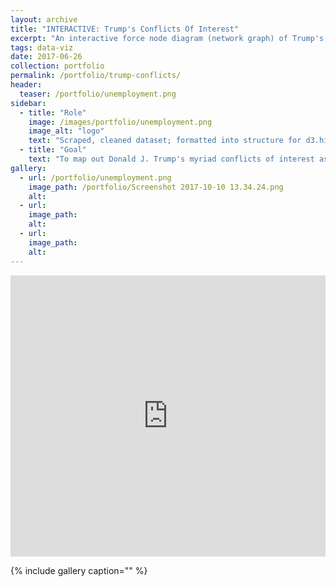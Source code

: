 ```yaml
---
layout: archive
title: "INTERACTIVE: Trump's Conflicts Of Interest"
excerpt: "An interactive force node diagram (network graph) of Trump's conflicts of interest."
tags: data-viz
date: 2017-06-26
collection: portfolio
permalink: /portfolio/trump-conflicts/
header:
  teaser: /portfolio/unemployment.png
sidebar:
  - title: "Role"
    image: /images/portfolio/unemployment.png
    image_alt: "logo"
    text: "Scraped, cleaned dataset; formatted into structure for d3.hierarchy; coded d3.js visualization"
  - title: "Goal"
    text: "To map out Donald J. Trump's myriad conflicts of interest as President."
gallery:
  - url: /portfolio/unemployment.png
    image_path: /portfolio/Screenshot 2017-10-10 13.34.24.png
    alt:
  - url:
    image_path:
    alt:
  - url:
    image_path:
    alt:
---
```


<iframe src="http://onodo.org/visualizations/8478/embed/" width="100%" height="450px" scrolling="no" marginheight="0" frameborder="0" allowfullscreen></iframe>

{% include gallery caption="" %}


